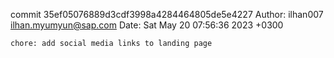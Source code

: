 commit 35ef05076889d3cdf3998a4284464805de5e4227
Author: ilhan007 <ilhan.myumyun@sap.com>
Date:   Sat May 20 07:56:36 2023 +0300

    chore: add social media links to landing page
